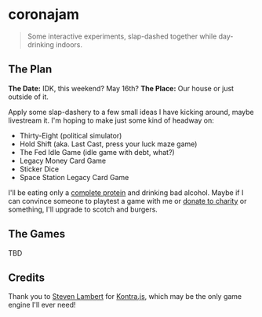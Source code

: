 # coronajam

> Some interactive experiments, slap-dashed together while day-drinking indoors.

## The Plan

**The Date:** IDK, this weekend? May 16th?
**The Place:** Our house or just outside of it.

Apply some slap-dashery to a few small ideas I have kicking around, maybe livestream it. I'm hoping to make just some kind of headway on:

- Thirty-Eight (political simulator)
- Hold Shift (aka. Last Cast, press your luck maze game)
- The Fed Idle Game (idle game with debt, what?)
- Legacy Money Card Game
- Sticker Dice
- Space Station Legacy Card Game

I'll be eating only a [complete protein](https://www.foodnetwork.com/recipes/alton-brown/quinoa-and-broccoli-casserole-7288418) and drinking bad alcohol. Maybe if I can convince someone to playtest a game with me or [donate to charity](https://secure.actblue.com/donate/coronavirus-relief) or something, I'll upgrade to scotch and burgers.

## The Games

TBD

## Credits

Thank you to [Steven Lambert](https://stevenklambert.com/) for [Kontra.js](https://straker.github.io/kontra/), which may be the only game engine I'll ever need!
